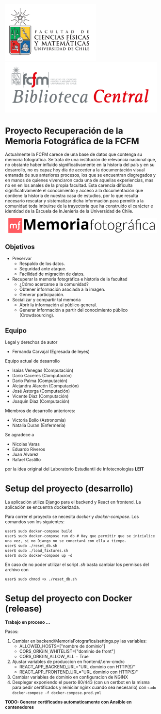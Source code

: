 <img src="uchile_fcfm.svg" width="300px"/>

<img width="500px" src="frontend/public/assets/bcentral.svg" />

# Proyecto Recuperación de la Memoria Fotográfica de la FCFM

Actualmente la FCFM carece de una base de datos que contenga su memoria fotográfica. Se trata de una institución de relevancia nacional que, no obstante haber influido significativamente en la historia del país y en su desarrollo, no es capaz hoy día de acceder a la documentación visual emanada de sus anteriores procesos, los que se encuentran disgregados y en manos de quienes vivenciaron cada una de aquellas experiencias, mas no en en los anales de la propia facultad. Esta carencia dificulta significativamente el conocimiento y acceso a la documentación que contiene la historia de nuestra casa de estudios, por lo que resulta necesario rescatar y sistematizar dicha información para permitir a la comunidad toda imbuirse de la trayectoria que ha construido el carácter e identidad de la Escuela de InJeniería de la Universidad de Chile.

<img width="500px" src="frontend/public/assets/logoExt.svg" />

## Objetivos

* Preservar
  * Respaldo de los datos.
  * Seguridad ante ataque.
  * Facilidad de migración de datos.
* Recuperar la memoria fotográfica e historia de la facultad
  * ¿Cómo acercarse a la comunidad?
  * Obtener información asociada a la imagen.
  * Generar participación.
* Socializar y compartir tal memoria
  * Abrir la información al público general.
  * Generar información a partir del conocimiento público (Crowdsourcing).

## Equipo

Legal y derechos de autor
  - Fernanda Carvajal (Egresada de leyes) 

Equipo actual de desarrollo
  - Isaias Venegas (Computación)
  - Dario Caceres (Computación)
  - Dario Palma (Computación)
  - Alejandra Alarcón (Computación)
  - José Astorga (Computación)
  - Vicente Diaz (Computación)
  - Joaquín Diaz (Computación)

Miembros de desarrollo anteriores:
  - Victoria Bollo (Astronomía)
  - Natalia Duran (Enfermería)

Se agradece a
- Nicolas Varas
- Eduardo Riveros
- Juan Alvarez
- Rafael Castillo

por la idea original del Laboratorio Estudiantil de Infotecnologías **LEIT**

# Setup del proyecto (desarrollo)

La aplicación utiliza Django para el backend y React en frontend. La aplicación se encuentra dockerizada.

Para correr el proyecto se necesita *docker* y *docker-compose*. Los comandos son los siguientes:

```
user$ sudo docker-compose build
user$ sudo docker-compose run db # Hay que permitir que se inicialice una vez, si no Django no se conectará con ella a tiempo.
user$ sudo ./reset_db.sh
user$ sudo ./load_fixtures.sh
user$ sudo docker-compose up -d
```

En caso de no poder utilizar el script *.sh* basta cambiar los permisos del archivo con
```
user$ sudo chmod +x ./reset_db.sh
```

# Setup del proyecto con Docker (release)

**Trabajo en proceso ...**

Pasos:
1. Cambiar en backend/MemoriaFotografica/settings.py las variables:
    * ALLOWED_HOSTS=["nombre de dominio"]
    * CORS_ORIGIN_WHITELIST=["dominio de front"]
    * CORS_ORIGIN_ALLOW_ALL = True
2. Ajustar variables de produccion en frontend/.env-cmdrc
    * REACT_APP_BACKEND_URL="URL dominio con HTTP(S)"
    * REACT_APP_FRONTEND_URL="URL dominio con HTTP(S)"
3. Cambiar variables de dominio en configuracion de NGINX
4. Desplegar exponiendo el puerto 80/443 (con un certbot en la misma para pedir certificados y reiniciar nginx cuando sea necesario) con ```sudo docker-compose -f docker-compose.prod.yml```

**TODO: Generar certificados automaticamente con Ansible en contenedores**
